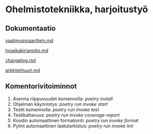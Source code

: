 # Ohelmistotekniikka, harjoitustyö


## Dokumentaatio
[vaatimusmaarittely.md](https://github.com/iidaw/ot-harjoitustyo/blob/master/dokumentaatio/vaatimusmaarittely.md)

[tyoaikakirjanpito.md](https://github.com/iidaw/ot-harjoitustyo/blob/master/dokumentaatio/tyoaikakirjanpito.md)

[changelog.md](https://github.com/iidaw/ot-harjoitustyo/blob/master/password_manager/dokumentaatio/changelog.md)

[arkkitehtuuri.md](https://github.com/iidaw/ot-harjoitustyo/blob/master/password_manager/dokumentaatio/arkkitehtuuri.md)


## Komentorivitoiminnot
1. Asenna riippuvuudet komennolla: _poetry install_
2. Ohjelman käynnistys: _poetry run invoke start_
3. Testit komennolla: _poetry run invoke test_
4. Testikattavuus: _poetry run invoke coverage-report_
5. Koodin automaattinen formatointi: _poetry run invoke format_
6. Pylint automaattinen laatutarkistus: _poetry run invoke lint_
